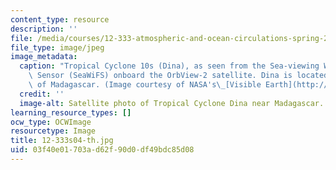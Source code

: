 ```yaml
---
content_type: resource
description: ''
file: /media/courses/12-333-atmospheric-and-ocean-circulations-spring-2004/03f40e01703ad62f90d0df49bdc85d08_12-333s04-th.jpg
file_type: image/jpeg
image_metadata:
  caption: "Tropical Cyclone 10s (Dina), as seen from the Sea-viewing Wide-Field-of-View\
    \ Sensor (SeaWiFS) onboard the OrbView-2 satellite. Dina is located to the southeast\
    \ of Madagascar. (Image courtesy of NASA's\_[Visible Earth](http://visibleearth.nasa.gov/).)"
  credit: ''
  image-alt: Satellite photo of Tropical Cyclone Dina near Madagascar.
learning_resource_types: []
ocw_type: OCWImage
resourcetype: Image
title: 12-333s04-th.jpg
uid: 03f40e01-703a-d62f-90d0-df49bdc85d08
---
```


